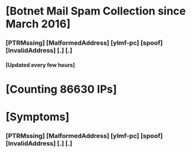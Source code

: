 # [Botnet Mail Spam Collection since March 2016]
### [PTRMssing] [MalformedAddress] [ylmf-pc] [spoof] [InvalidAddress] [.] [.]
#### [Updated every few hours]

# [Counting 86630 IPs]

# [Symptoms] 
###   [PTRMssing] [MalformedAddress] [ylmf-pc] [spoof] [InvalidAddress] [.] [.]
